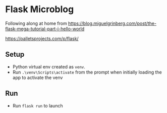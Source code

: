# Flask Microblog
Following along at home from https://blog.miguelgrinberg.com/post/the-flask-mega-tutorial-part-i-hello-world

https://palletsprojects.com/p/flask/

## Setup
- Python virtual env created as `venv`.
- Run `.\venv\Scripts\activate` from the prompt when initially loading the app to activate the venv

## Run
- Run `flask run` to launch